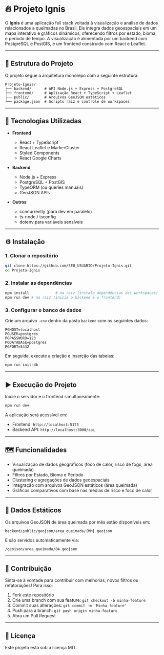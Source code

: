 # 🔥 Projeto Ignis

O **Ignis** é uma aplicação full stack voltada à visualização e análise de dados relacionados a queimadas no Brasil. Ele integra dados geoespaciais em um mapa interativo e gráficos dinâmicos, oferecendo filtros por estado, bioma e período de tempo. A visualização é alimentada por um backend com PostgreSQL e PostGIS, e um frontend construído com React e Leaflet.

---

## 🧱 Estrutura do Projeto

O projeto segue a arquitetura monorepo com a seguinte estrutura:

```
Projeto-Ignis/
├── backend/      # API Node.js + Express + PostgreSQL
├── frontend/     # Aplicação React + TypeScript + Leaflet
├── public/       # Arquivos GeoJSON estáticos
└── package.json  # Scripts raiz e controle de workspaces
```

---

## 🚀 Tecnologias Utilizadas

- **Frontend**
  - React + TypeScript
  - React Leaflet e MarkerCluster
  - Styled Components
  - React Google Charts

- **Backend**
  - Node.js + Express
  - PostgreSQL + PostGIS
  - TypeORM (ou queries manuais)
  - GeoJSON APIs

- **Outros**
  - concurrently (para dev em paralelo)
  - ts-node / tsconfig
  - dotenv para variáveis sensíveis

---

## ⚙️ Instalação

### 1. Clonar o repositório

```bash
git clone https://github.com/SEU_USUARIO/Projeto-Ignis.git
cd Projeto-Ignis
```

### 2. Instalar as dependências

```bash
npm install            # na raiz (instala dependências dos workspaces)
npm run dev # na raiz (inicia o backend e o frontend)
```

### 3. Configurar o banco de dados

Crie um arquivo `.env` dentro da pasta `backend` com os seguintes dados:

```env
PGHOST=localhost
PGUSER=postgres
PGPASSWORD=123
PGDATABASE=postgres
PGPORT=5432
```

Em seguida, execute a criação e inserção das tabelas:

```bash
npm run init-db
```

---

## ▶️ Execução do Projeto

Inicie o servidor e o frontend simultaneamente:

```bash
npm run dev
```

A aplicação será acessível em:

- Frontend: `http://localhost:5173`
- Backend API: `http://localhost:3000/api`

---

## 🗺️ Funcionalidades

- Visualização de dados geográficos (foco de calor, risco de fogo, área queimada)
- Filtros por Estado, Bioma e Período
- Clustering e agregações de dados geoespaciais
- Integração com arquivos GeoJSON estáticos (área queimada)
- Gráficos comparativos com base nas médias de risco e foco de calor

---

## 📁 Dados Estáticos

Os arquivos GeoJSON de área queimada por mês estão disponíveis em:

```
backend/public/geojson/area_queimada/{MM}.geojson
```

E são servidos automaticamente via:

```
/geojson/area_queimada/04.geojson
```

---

## 📌 Contribuição

Sinta-se à vontade para contribuir com melhorias, novos filtros ou refatorações! Para isso:

1. Fork este repositório
2. Crie uma branch com sua feature: `git checkout -b minha-feature`
3. Commit suas alterações: `git commit -m 'Minha feature'`
4. Push para a branch: `git push origin minha-feature`
5. Abra um Pull Request

---

## 📝 Licença

Este projeto está sob a licença MIT.
